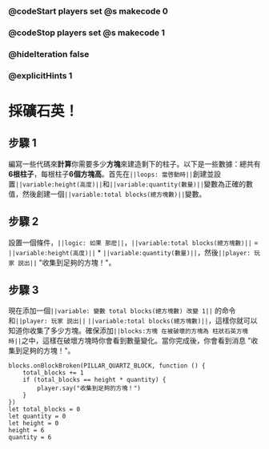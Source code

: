 ### @codeStart players set @s makecode 0
### @codeStop players set @s makecode 1

### @hideIteration false 
### @explicitHints 1

# 採礦石英！

## 步驟 1
編寫一些代碼來**計算**你需要多少**方塊**來建造剩下的柱子。以下是一些數據：總共有**6根柱子**，每根柱子**6個方塊高**。首先在``||loops: 當啓動時||``創建並設置``||variable:height(高度)||``和``||variable:quantity(數量)||``變數為正確的數值，然後創建一個``||variable:total blocks(總方塊數)||``變數。

## 步驟 2
設置一個條件，``||logic: 如果 那麽||``，``||variable:total blocks(總方塊數)||`` = ``||variable:height(高度)||`` * ``||variable:quantity(數量)||``，然後``||player: 玩家 説出||`` "收集到足夠的方塊！"。

## 步驟 3
現在添加一個``||variable: 變數 total blocks(總方塊數) 改變 1||`` 的命令和``||player: 玩家 説出||`` ``||variable:total blocks(總方塊數)||``，這樣你就可以知道你收集了多少方塊。確保添加``||blocks:方塊 在被破壞的方塊為 柱狀石英方塊 時||``之中，這樣在破壞方塊時你會看到數量變化。當你完成後，你會看到消息 "收集到足夠的方塊！"。


```ghost
blocks.onBlockBroken(PILLAR_QUARTZ_BLOCK, function () {
    total_blocks += 1
    if (total_blocks == height * quantity) {
        player.say("收集到足夠的方塊！")
    }
})
let total_blocks = 0
let quantity = 0
let height = 0
height = 6
quantity = 6
```
